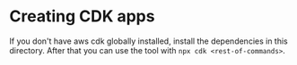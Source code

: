# Creating CDK apps

If you don't have aws cdk globally installed, install the dependencies in this directory. After that you can use the tool with `npx cdk <rest-of-commands>`.